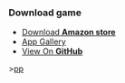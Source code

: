 <H3> Download game </h3>



<ul class="downloads">
<li><a href="https://www.amazon.com/gp/product/B08BKV9783">Download <strong>Amazon store</strong></a></li>
<li><a href="">App Gallery</strong></a></li>
<li><a href="{{ site.github.repository_url }}">View On <strong>GitHub</strong></a></li>
</ul>
><a href="pp.html">pp</strong></a>
